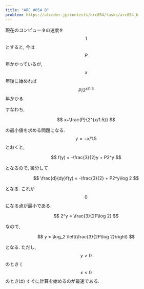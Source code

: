 ```yaml
---
title: "ARC #054 B"
problem: https://atcoder.jp/contests/arc054/tasks/arc054_b
---
```

現在のコンピュータの速度を $$ 1 $$ とすると, 今は $$ P $$ 年かかっているが, $$ x $$ 年後に始めれば $$ P/2^{x/1.5} $$ 年かかる.

すなわち,

$$
x+\frac{P}{2^{x/1.5}}
$$

の最小値を求める問題になる. $$ y = -x/1.5 $$ とおくと,

$$
f(y) = -\frac{3}{2}y + P2^y
$$

となるので, 微分して

$$
\frac{d}{dy}f(y) = -\frac{3}{2} + P2^y\log 2
$$

となる. これが $$ 0 $$ になる点が最小である.

$$
2^y = \frac{3}{2P\log 2}
$$

なので,

$$
y = \log_2 \left(\frac{3}{2P\log 2}\right)
$$

となる. ただし, $$ y \gt 0 $$ のとき ($$ x \lt 0 $$ のときは) すぐに計算を始めるのが最速である.
